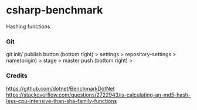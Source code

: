 # csharp-benchmark
Hashing functions <br>

### Git
git init/ publish button (bottom right) > settings > repository-settings > name(origin) > stage > master push (bottom right) > <br>

### Credits
https://github.com/dotnet/BenchmarkDotNet <br>
https://stackoverflow.com/questions/2722943/is-calculating-an-md5-hash-less-cpu-intensive-than-sha-family-functions <br>

